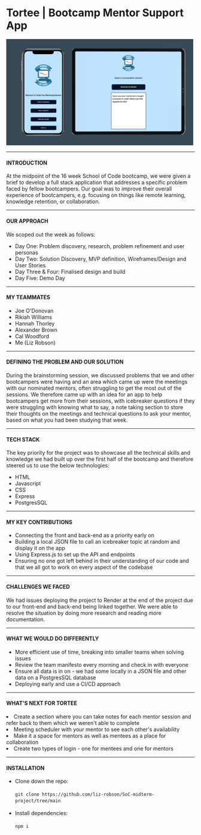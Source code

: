 <h1>Tortee | Bootcamp Mentor Support App</h1>

<a href="team-expedition.onrender.com">
        <img src="https://github.com/liz-robson/liz-robson/blob/d7f98e79cd45ac8b66407725097b09eee6bc80dc/tortee-midterm.png" alt="Tortee Mentoring App" width="500"/>
    </a>

<hr>

<h4>INTRODUCTION</h4>
<p>At the midpoint of the 16 week School of Code bootcamp, we were given a brief to develop a full stack application that addresses a specific problem faced by fellow bootcampers. Our goal was to improve their overall experience of bootcampers, e.g. focusing on things like remote learning, knowledge retention, or collaboration.</p>

<hr>

<h4>OUR APPROACH</h4>
<p>We scoped out the week as follows:</p>
<ul>
        <li>Day One: Problem discovery, research, problem refinement and user personas</li>
        <li>Day Two: Solution Discovery, MVP definition, Wireframes/Design and User Stories</li>
        <li>Day Three & Four: Finalised design and build</li>
        <li>Day Five: Demo Day</li>  
</ul>

<hr>
<h4>MY TEAMMATES</h4>
<ul>
    <li>Joe O'Donovan</li>
    <li>Rikiah Williams</li>
    <li>Hannah Thorley</li>
    <li>Alexander Brown</li>
    <li>Cal Woodford</li>
    <li>Me (Liz Robson)</li>
</ul>
<hr>

<h4>DEFINING THE PROBLEM AND OUR SOLUTION</h4>
<p>During the brainstorming session, we discussed problems that we and other bootcampers were having and an area which came up were the meetings with our nominated mentors, often struggling to get the most out of the sessions. We therefore came up with an idea for an app to help bootcampers get more from their sessions, with icebreaker questions if they were struggling with knowing what to say, a note taking section to store their thoughts on the meetings and technical questions to ask your mentor, based on what you had been studying that week.</p>

<hr> 

<h4>TECH STACK</h4>
<p>The key priority for the project was to showcase all the technical skills and knowledge we had built up over the first half of the bootcamp and therefore steered us to use the below technologies:</p>
<ul>
    <li>HTML</li>
    <li>Javascript</li>
    <li>CSS</li>
    <li>Express</li>
    <li>PostgresSQL</li>
</ul>

<hr>
<h4>MY KEY CONTRIBUTIONS</h4>
<ul>
        <li>Connecting the front and back-end as a priority early on</li> 
        <li>Building a local JSON file to call an icebreaker topic at random and display it on the app</li>
        <li>Using Express.js to set up the API and endpoints</li>
        <li>Ensuring no one got left behind in their understanding of our code and that we all got to work on every aspect of the codebase</li>    
</ul>

<hr>

<h4>CHALLENGES WE FACED</h4>
<p>We had issues deploying the project to Render at the end of the project due to our front-end and back-end being linked together. We were able to resolve the situation by doing more research and reading more documentation.</p>

<hr>

<h4>WHAT WE WOULD DO DIFFERENTLY</h4>
<ul>
    <li>More efficient use of time, breaking into smaller teams when solving issues</li>
        <li>Review the team manifesto every morning and check in with everyone</li>
        <li>Ensure all data is in on - we had some locally in a JSON file and other data on a PostgresSQL database</li>
        <li>Deploying early and use a CI/CD approach</li>
</ul>

<hr>

<h4>WHAT'S NEXT FOR TORTEE</h4>

<li>Create a section where you can take notes for each mentor session and refer back to them which we weren't able to complete</li>
<li>Meeting scheduler with your mentor to see each other's availability</li>
<li>Make it a space for mentors as well as mentees as a place for collaboration</li>
<li>Create two types of login - one for mentees and one for mentors</li>

<hr>

<h4>INSTALLATION</h4>
<ul>
        <div>
                <li>Clone down the repo:</li> 
        <br>
        <code>git clone https://github.com/liz-robson/SoC-midterm-project/tree/main</code>
        </div>
        <br>
        <div>
        <li>Install dependencies:</li>
        <br>
        <code>npm i</code>
        </div>
</ul>
